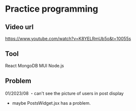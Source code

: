 # Practice programming

## Video url

https://www.youtube.com/watch?v=K8YELRmUb5o&t=10055s

## Tool

React
MongoDB
MUI
Node.js

## Problem

01/2023/08
・can't see the picture of users in post display

- maybe PostsWidget.jsx has a problem.
